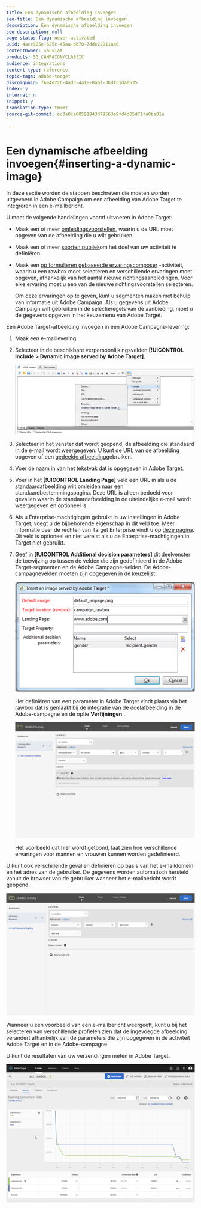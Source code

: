 ```yaml
---
title: Een dynamische afbeelding invoegen
seo-title: Een dynamische afbeelding invoegen
description: Een dynamische afbeelding invoegen
seo-description: null
page-status-flag: never-activated
uuid: 4acc905e-625c-45aa-bb70-7dde22911aa0
contentOwner: sauviat
products: SG_CAMPAIGN/CLASSIC
audience: integrations
content-type: reference
topic-tags: adobe-target
discoiquuid: f6e4d22b-4ad3-4a1e-8a6f-3bdfc1da0535
index: y
internal: n
snippet: y
translation-type: tm+mt
source-git-commit: ac3a0ca00591943d79563e9fd4d85d71fa0ba81a

---
```



# Een dynamische afbeelding invoegen{#inserting-a-dynamic-image}

In deze sectie worden de stappen beschreven die moeten worden uitgevoerd in Adobe Campaign om een afbeelding van Adobe Target te integreren in een e-mailbericht.

U moet de volgende handelingen vooraf uitvoeren in Adobe Target:

* Maak een of meer [omleidingsvoorstellen](https://docs.adobe.com/help/en/target/using/experiences/offers/offer-redirect.html), waarin u de URL moet opgeven van de afbeelding die u wilt gebruiken.
* Maak een of meer [soorten publiek](https://marketing.adobe.com/resources/help/en_US/target/target/t_create-audience.html)om het doel van uw activiteit te definiëren.
* Maak een [op formulieren gebaseerde ervaringscomposer](https://docs.adobe.com/content/help/en/target/using/activities/abtest/create/test-create-ab.html) -activiteit, waarin u een rawbox moet selecteren en verschillende ervaringen moet opgeven, afhankelijk van het aantal nieuwe richtingsaanbiedingen. Voor elke ervaring moet u een van de nieuwe richtingsvoorstellen selecteren.

   Om deze ervaringen op te geven, kunt u segmenten maken met behulp van informatie uit Adobe Campaign. Als u gegevens uit Adobe Campaign wilt gebruiken in de selectieregels van de aanbieding, moet u de gegevens opgeven in het keuzemenu van Adobe Target.

Een Adobe Target-afbeelding invoegen in een Adobe Campagne-levering:

1. Maak een e-maillevering.
1. Selecteer in de beschikbare verpersoonlijkingsvelden **[!UICONTROL Include > Dynamic image served by Adobe Target]**.

   ![](assets/tar_insert_dynamic_image.png)

1. Selecteer in het venster dat wordt geopend, de afbeelding die standaard in de e-mail wordt weergegeven. U kunt de URL van de afbeelding opgeven of een [gedeelde afbeelding](../../integrations/using/sharing-assets-with-adobe-experience-cloud.md)gebruiken.
1. Voer de naam in van het tekstvak dat is opgegeven in Adobe Target.
1. Voer in het **[!UICONTROL Landing Page]** veld een URL in als u de standaardafbeelding wilt omleiden naar een standaardbestemmingspagina. Deze URL is alleen bedoeld voor gevallen waarin de standaardafbeelding in de uiteindelijke e-mail wordt weergegeven en optioneel is.
1. Als u Enterprise-machtigingen gebruikt in uw instellingen in Adobe Target, voegt u de bijbehorende eigenschap in dit veld toe. Meer informatie over de rechten van Target Enterprise vindt u op [deze pagina](https://marketing.adobe.com/resources/help/en_US/target/target/properties-overview.html). Dit veld is optioneel en niet vereist als u de Enterprise-machtigingen in Target niet gebruikt.
1. Geef in **[!UICONTROL Additional decision parameters]** dit deelvenster de toewijzing op tussen de velden die zijn gedefinieerd in de Adobe Target-segmenten en de Adobe Campagne-velden. De Adobe-campagnevelden moeten zijn opgegeven in de keuzelijst.

   ![](assets/tar_additional_decisionning_parameters.png)

   Het definiëren van een parameter in Adobe Target vindt plaats via het rawbox dat is gemaakt bij de integratie van de doelafbeelding in de Adobe-campagne en de optie **Verfijningen** .

   ![](assets/tar_additional_decisionning_parameters_1.png)

   Het voorbeeld dat hier wordt getoond, laat zien hoe verschillende ervaringen voor mannen en vrouwen kunnen worden gedefinieerd.

U kunt ook verschillende gevallen definiëren op basis van het e-maildomein en het adres van de gebruiker. De gegevens worden automatisch hersteld vanuit de browser van de gebruiker wanneer het e-mailbericht wordt geopend.

![](assets/tar_additional_decisionning_parameters_2.png)

Wanneer u een voorbeeld van een e-mailbericht weergeeft, kunt u bij het selecteren van verschillende profielen zien dat de ingevoegde afbeelding verandert afhankelijk van de parameters die zijn opgegeven in de activiteit Adobe Target en in de Adobe-campagne.

U kunt de resultaten van uw verzendingen meten in Adobe Target.

![](assets/tar_measure_results.png)

